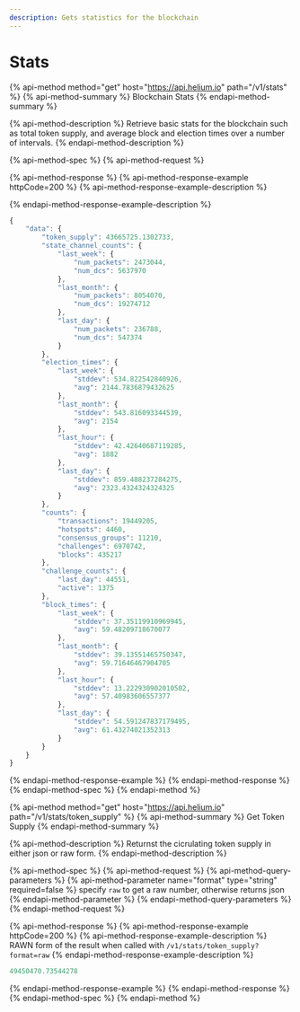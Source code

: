 ```yaml
---
description: Gets statistics for the blockchain
---
```


# Stats

{% api-method method="get" host="https://api.helium.io" path="/v1/stats" %}
{% api-method-summary %}
Blockchain Stats
{% endapi-method-summary %}

{% api-method-description %}
Retrieve basic stats for the blockchain such as total token supply, and average block and election times over a number of intervals.
{% endapi-method-description %}

{% api-method-spec %}
{% api-method-request %}

{% api-method-response %}
{% api-method-response-example httpCode=200 %}
{% api-method-response-example-description %}

{% endapi-method-response-example-description %}

```javascript
{
    "data": {
        "token_supply": 43665725.1302733,
        "state_channel_counts": {
            "last_week": {
                "num_packets": 2473044,
                "num_dcs": 5637970
            },
            "last_month": {
                "num_packets": 8054070,
                "num_dcs": 19274712
            },
            "last_day": {
                "num_packets": 236788,
                "num_dcs": 547374
            }
        },
        "election_times": {
            "last_week": {
                "stddev": 534.822542840926,
                "avg": 2144.7836879432625
            },
            "last_month": {
                "stddev": 543.816093344539,
                "avg": 2154
            },
            "last_hour": {
                "stddev": 42.42640687119285,
                "avg": 1882
            },
            "last_day": {
                "stddev": 859.488237284275,
                "avg": 2323.4324324324325
            }
        },
        "counts": {
            "transactions": 19449205,
            "hotspots": 4460,
            "consensus_groups": 11210,
            "challenges": 6970742,
            "blocks": 435217
        },
        "challenge_counts": {
            "last_day": 44551,
            "active": 1375
        },
        "block_times": {
            "last_week": {
                "stddev": 37.35119910969945,
                "avg": 59.48209718670077
            },
            "last_month": {
                "stddev": 39.13551465750347,
                "avg": 59.71646467904705
            },
            "last_hour": {
                "stddev": 13.222930902010502,
                "avg": 57.40983606557377
            },
            "last_day": {
                "stddev": 54.591247837179495,
                "avg": 61.43274021352313
            }
        }
    }
}
```
{% endapi-method-response-example %}
{% endapi-method-response %}
{% endapi-method-spec %}
{% endapi-method %}

{% api-method method="get" host="https://api.helium.io" path="/v1/stats/token\_supply" %}
{% api-method-summary %}
Get Token Supply 
{% endapi-method-summary %}

{% api-method-description %}
Returnst the cicrulating token supply in either json or raw form. 
{% endapi-method-description %}

{% api-method-spec %}
{% api-method-request %}
{% api-method-query-parameters %}
{% api-method-parameter name="format" type="string" required=false %}
specify `raw` to get a raw number, otherwise returns json
{% endapi-method-parameter %}
{% endapi-method-query-parameters %}
{% endapi-method-request %}

{% api-method-response %}
{% api-method-response-example httpCode=200 %}
{% api-method-response-example-description %}
RAWN form of the result when called with `/v1/stats/token_supply?format=raw`
{% endapi-method-response-example-description %}

```javascript
49450470.73544278
```
{% endapi-method-response-example %}
{% endapi-method-response %}
{% endapi-method-spec %}
{% endapi-method %}

